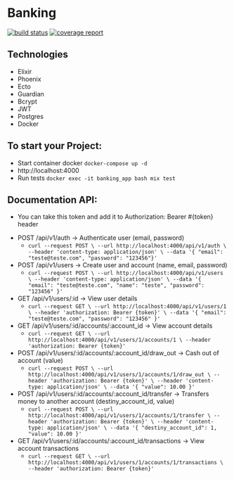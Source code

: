 # Banking

[![build status](https://gitlab.com/thiagoppo/banking/badges/master/build.svg)](https://gitlab.com/thiagoppo/banking/commits/master)
[![coverage report](https://gitlab.com/thiagoppo/banking/badges/master/coverage.svg)](https://gitlab.com/thiagoppo/banking/commits/master)

## Technologies
  - Elixir
  - Phoenix
  - Ecto
  - Guardian
  - Bcrypt
  - JWT
  - Postgres
  - Docker

## To start your Project:
  - Start container docker `docker-compose up -d`
  - http://localhost:4000
  - Run tests `docker exec -it banking_app bash mix test`

## Documentation API:
  * You can take this token and add it to Authorization: Bearer #{token} header
  - POST /api/v1/auth -> Authenticate user (email, password)
    - `curl --request POST \
    --url http://localhost:4000/api/v1/auth \
    --header 'content-type: application/json' \
    --data '{
    "email": "teste@teste.com",
    "password": "123456"}'`
  - POST /api/v1/users -> Create user and account (name, email, password)
    - `curl --request POST \
        --url http://localhost:4000/api/v1/users \
        --header 'content-type: application/json' \
        --data '{
        "email": "teste@teste.com",
        "name": "teste",
        "password": "123456"
      }'`
  - GET /api/v1/users/:id -> View user details
    - `curl --request GET \
      --url http://localhost:4000/api/v1/users/1 \
      --header 'authorization: Bearer {token}' \
      --data '{
      "email": "teste@teste.com",
      "password": "123456"
    }'`
  - GET /api/v1/users/:id/accounts/:account_id -> View account details
    - `curl --request GET \
      --url http://localhost:4000/api/v1/users/1/accounts/1 \
      --header 'authorization: Bearer {token}'`
  - POST /api/v1/users/:id/accounts/:account_id/draw_out -> Cash out of account (value)
    - `curl --request POST \
      --url http://localhost:4000/api/v1/users/1/accounts/1/draw_out \
      --header 'authorization: Bearer {token}' \
      --header 'content-type: application/json' \
      --data '{
      "value": 10.00
    }'`
  - POST /api/v1/users/:id/accounts/:account_id/transfer -> Transfers money to another account (destiny_account_id, value)
    - `curl --request POST \
      --url http://localhost:4000/api/v1/users/1/accounts/1/transfer \
      --header 'authorization: Bearer {token}' \
      --header 'content-type: application/json' \
      --data '{
      "destiny_account_id": 1,
      "value": 10.00
    }'`
  - GET /api/v1/users/:id/accounts/:account_id/transactions -> View account transactions
    - `curl --request GET \
      --url http://localhost:4000/api/v1/users/1/accounts/1/transactions \
      --header 'authorization: Bearer {token}'`
